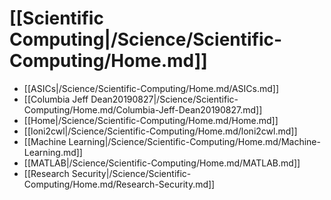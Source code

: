 # [[Scientific Computing|/Science/Scientific-Computing/Home.md]]
 * [[ASICs|/Science/Scientific-Computing/Home.md/ASICs.md]]
 * [[Columbia Jeff Dean20190827|/Science/Scientific-Computing/Home.md/Columbia-Jeff-Dean20190827.md]]
 * [[Home|/Science/Scientific-Computing/Home.md/Home.md]]
 * [[loni2cwl|/Science/Scientific-Computing/Home.md/loni2cwl.md]]
 * [[Machine Learning|/Science/Scientific-Computing/Home.md/Machine-Learning.md]]
 * [[MATLAB|/Science/Scientific-Computing/Home.md/MATLAB.md]]
 * [[Research Security|/Science/Scientific-Computing/Home.md/Research-Security.md]]
